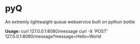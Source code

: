 pyQ
===
An extremly lightwaight queue webservice built on python bottle

**Usage:**
curl 127.0.0.1:8080/message
curl -X 'POST' 127.0.0.1:8080/message?message=Hello+World

